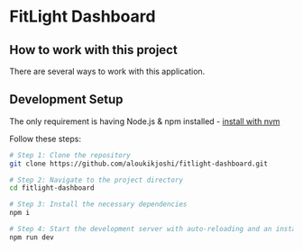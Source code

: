 # FitLight Dashboard

## How to work with this project

There are several ways to work with this application.

## Development Setup

The only requirement is having Node.js & npm installed - [install with nvm](https://github.com/nvm-sh/nvm#installing-and-updating)

Follow these steps:

```sh
# Step 1: Clone the repository
git clone https://github.com/aloukikjoshi/fitlight-dashboard.git

# Step 2: Navigate to the project directory
cd fitlight-dashboard

# Step 3: Install the necessary dependencies
npm i

# Step 4: Start the development server with auto-reloading and an instant preview
npm run dev